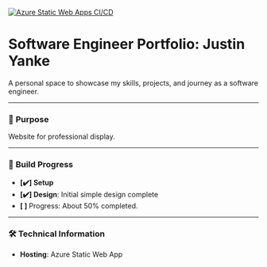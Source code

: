 [![Azure Static Web Apps CI/CD](https://github.com/yankejustin/yanke.codes/actions/workflows/azure-static-web-apps-yellow-grass-03fd16e10.yml/badge.svg?branch=main)](https://github.com/yankejustin/yanke.codes/actions/workflows/azure-static-web-apps-yellow-grass-03fd16e10.yml)

# **Software Engineer Portfolio: Justin Yanke**

A personal space to showcase my skills, projects, and journey as a software engineer.

---

### 🎯 **Purpose**

Website for professional display.

---

### 🚧 **Build Progress**

- **[✔️] Setup**
- **[✔️] Design**: Initial simple design complete
- **[ ]** Progress: About 50% completed.

---

### 🛠 **Technical Information**

- **Hosting**: Azure Static Web App

